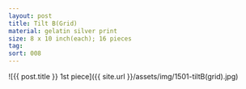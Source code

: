 ```yaml
---
layout: post
title: Tilt B(Grid)
material: gelatin silver print
size: 8 x 10 inch(each); 16 pieces
tag:
sort: 008
---
```



![{{ post.title }} 1st piece]({{ site.url }}/assets/img/1501-tiltB(grid).jpg)

